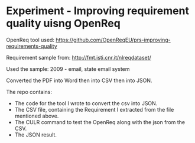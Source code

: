 #  Experiment - Improving requirement quality uisng OpenReq

OpenReq tool used:
https://github.com/OpenReqEU/prs-improving-requirements-quality

Requirement sample from:
http://fmt.isti.cnr.it/nlreqdataset/

Used the sample:
2009 - email, state email system

Converted the PDF into Word then into CSV then into JSON.

The repo contains:
- The code for the tool I wrote to convert the csv into JSON.
- The CSV file, containing the Requirement I extracted from the file mentioned above.
- The CULR command to test the OpenReq along with the json from the CSV.
- The JSON result.
